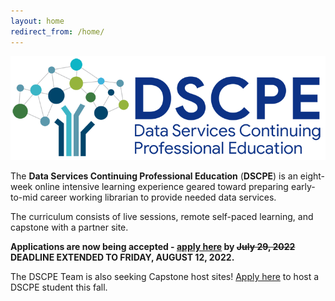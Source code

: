 ```yaml
---
layout: home
redirect_from: /home/
---
```


<p align="center"><img src="/images/logos/dscpelogo_horizontal_small.png" alt="DSCPE Logo"></p>

The **Data Services Continuing Professional Education** (**DSCPE**) is an eight-week online intensive learning experience geared toward preparing early-to-mid career working librarian to provide needed data services.

The curriculum consists of live sessions, remote self-paced learning, and capstone with a partner site.

**Applications are now being accepted - [apply here](https://simmons.co1.qualtrics.com/jfe/form/SV_3QR4NW50GwvLO5Mby) by ~~July 29, 2022~~ DEADLINE EXTENDED TO FRIDAY, AUGUST 12, 2022.**

The DSCPE Team is also seeking Capstone host sites! [Apply here](https://countway.info/capstone) to host a DSCPE student this fall.
<br>
